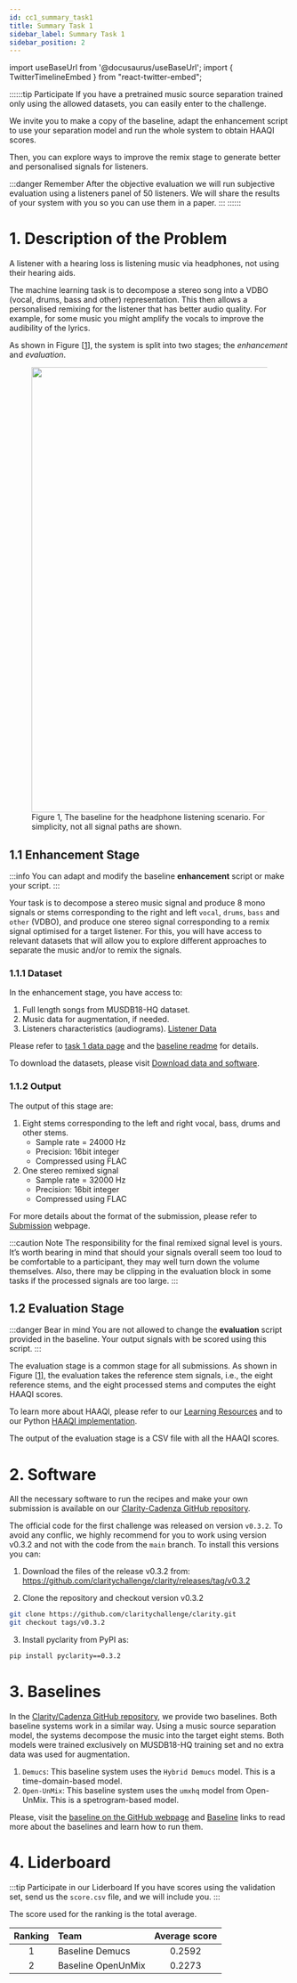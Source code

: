 ```yaml
---
id: cc1_summary_task1
title: Summary Task 1
sidebar_label: Summary Task 1
sidebar_position: 2
---
```

import useBaseUrl from '@docusaurus/useBaseUrl';
import { TwitterTimelineEmbed } from "react-twitter-embed";

::::::tip Participate
If you have a pretrained music source separation trained only using the allowed datasets, you can easily enter to the challenge.

We invite you to make a copy of the baseline, adapt the enhancement script to use your separation model and
run the whole system to obtain HAAQI scores.

Then, you can explore ways to improve the remix stage to generate better and personalised signals for listeners.

:::danger Remember
After the objective evaluation we will run subjective evaluation using a listeners panel of 50 listeners.
We will share the results of your system with you so you can use them in a paper.
:::
::::::

# 1. Description of the Problem

A listener with a hearing loss is listening music via headphones, not using their hearing aids. 

The machine learning task is to decompose a stereo song into a VDBO (vocal, drums, bass and other) representation.
This then allows a personalised remixing for the listener that has better audio quality. 
For example, for some music you might amplify the vocals to improve the audibility of the lyrics.

As shown in Figure [[1](#fig1)], the system is split into two stages; the _enhancement_ and _evaluation_.

<figure id="fig1">
<img width="800" src={useBaseUrl('/img/headphone_simple_v3.png')} />
<figcaption>Figure 1, The baseline for the headphone listening scenario. For simplicity, not all signal paths are shown.</figcaption>
</figure>


## 1.1 Enhancement Stage
:::info
You can adapt and modify the baseline **enhancement** script or make your script.
:::

Your task is to decompose a stereo music signal and produce 8 mono signals or stems corresponding to the 
right and left `vocal`, `drums`, `bass` and `other` (VDBO), and produce one stereo signal corresponding to a 
remix signal optimised for a target listener. 
For this, you will have access to relevant datasets that will
allow you to explore different approaches to separate the music and/or to remix the signals.  

### 1.1.1 Dataset

In the enhancement stage, you have access to:

1. Full length songs from MUSDB18-HQ dataset.
2. Music data for augmentation, if needed. 
3. Listeners characteristics (audiograms). [Listener Data](Data/cc1_data_listener)

Please refer to [task 1 data page](Data/cc1_data_overview) and 
the [baseline readme](https://github.com/claritychallenge/clarity/tree/main/recipes/cad1/task1/baseline) for details.

To download the datasets, please visit [Download data and software](Take%20part/cc1_download#21-task-1---headphones).

### 1.1.2 Output

The output of this stage are:

1. Eight stems corresponding to the left and right vocal, bass, drums and other stems.
    - Sample rate = 24000 Hz
    - Precision: 16bit integer
    - Compressed using FLAC
2. One stereo remixed signal
    - Sample rate = 32000 Hz
    - Precision: 16bit integer
    - Compressed using FLAC

For more details about the format of the submission, please refer to [Submission](Take%20part/cc1_submission) webpage.

:::caution Note
The responsibility for the final remixed signal level is yours. 
It’s worth bearing in mind that should your signals overall seem too loud to be comfortable to a participant, 
they may well turn down the volume themselves. Also, there may be clipping in the evaluation block in some tasks
if the processed signals are too large.
:::

## 1.2 Evaluation Stage

:::danger Bear in mind
You are not allowed to change the **evaluation** script provided in the baseline.
Your output signals with be scored using this script.
:::

The evaluation stage is a common stage for all submissions.
As shown in Figure [[1](#fig1)], the evaluation takes the reference stem signals, i.e., the eight reference stems,
and the eight processed stems and computes the eight HAAQI scores.

To learn more about HAAQI, please refer to our [Learning Resources](../learning_resources/Hearing_aid_processing/edu_HAP_HA_processed_speech)
and to our Python [HAAQI implementation](https://github.com/claritychallenge/clarity/blob/cad1task1-baseline2/clarity/evaluator/haaqi/haaqi.py). 

The output of the evaluation stage is a CSV file with all the HAAQI scores. 

# 2. Software

All the necessary software to run the recipes and make your own submission is available on our [Clarity-Cadenza 
GitHub repository](https://github.com/claritychallenge/clarity).

The official code for the first challenge was released on version `v0.3.2`. 
To avoid any conflic, we highly recommend for you to work using version v0.3.2 and 
not with the code from the `main` branch. To install this versions you can:

1. Download the files of the release v0.3.2 from:
https://github.com/claritychallenge/clarity/releases/tag/v0.3.2

2. Clone the repository and checkout version v0.3.2

```bash
git clone https://github.com/claritychallenge/clarity.git
git checkout tags/v0.3.2
```

3. Install pyclarity from PyPI as:

```bash
pip install pyclarity==0.3.2
```

# 3. Baselines

In the [Clarity/Cadenza GitHub repository](https://github.com/claritychallenge/clarity), we provide two baselines.
Both baseline systems work in a similar way. Using a music source separation model, the systems
decompose the music into the target eight stems. Both models were trained exclusively on MUSDB18-HQ training set and no
extra data was used for augmentation.

1. `Demucs`: This baseline system uses the `Hybrid Demucs` model. This is a time-domain-based model.
2. `Open-UnMix`: This baseline system uses the `umxhq` model from Open-UnMix. This is a spetrogram-based model.

Please, visit the [baseline on the GitHub webpage](https://github.com/claritychallenge/clarity/tree/cad1task1-baseline2/recipes/cad1/task1/baseline)
and [Baseline](Software/cc1_baseline#1-task-1-headphones) links to read more about the baselines and learn how to run them.

# 4. Liderboard

:::tip Participate in our Liderboard
If you have scores using the validation set, send us the `score.csv` file, and we will include you.
:::

The score used for the ranking is the total average.

| Ranking | Team                     | Average score | 
|:-------:|:-------------------------|:-------------:|
|    1    | Baseline Demucs          |    0.2592     |
|    2    | Baseline OpenUnMix       |    0.2273     |
